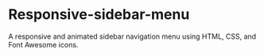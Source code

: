 # Responsive-sidebar-menu
A responsive and animated sidebar navigation menu using HTML, CSS, and Font Awesome icons.
